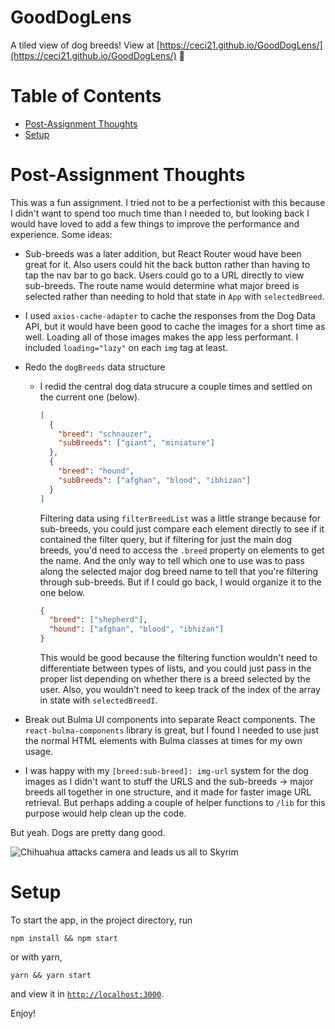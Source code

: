 # GoodDogLens

A tiled view of dog breeds! View at [https://ceci21.github.io/GoodDogLens/](https://ceci21.github.io/GoodDogLens/) 🎉

# Table of Contents

- [Post-Assignment Thoughts](#post-assignment-thoughts)
- [Setup](#setup)

# Post-Assignment Thoughts

This was a fun assignment. I tried not to be a perfectionist with this because I didn't want to spend too much time than I needed to, but looking back I would have loved to add a few things to improve the performance and experience. Some ideas:

- Sub-breeds was a later addition, but React Router woud have been great for it. Also users could hit the back button rather than having to tap the nav bar to go back. Users could go to a URL directly to view sub-breeds. The route name would determine what major breed is selected rather than needing to hold that state in `App` with `selectedBreed`.
- I used `axios-cache-adapter` to cache the responses from the Dog Data API, but it would have been good to cache the images for a short time as well. Loading all of those images makes the app less performant. I included `loading="lazy"` on each `img` tag at least.
- Redo the `dogBreeds` data structure

  - I redid the central dog data strucure a couple times and settled on the current one (below).

    ```json
    [
      {
        "breed": "schnauzer",
        "subBreeds": ["giant", "miniature"]
      },
      {
        "breed": "hound",
        "subBreeds": ["afghan", "blood", "ibhizan"]
      }
    ]
    ```

    Filtering data using `filterBreedList` was a little strange because for sub-breeds, you could just compare each element directly to see if it contained the filter query, but if filtering for just the main dog breeds, you'd need to access the `.breed` property on elements to get the name. And the only way to tell which one to use was to pass along the selected major dog breed name to tell that you're filtering through sub-breeds. But if I could go back, I would organize it to the one below.

    ```json
    {
      "breed": ["shepherd"],
      "hound": ["afghan", "blood", "ibhizan"]
    }
    ```

    This would be good because the filtering function wouldn't need to differentiate between types of lists, and you could just pass in the proper list depending on whether there is a breed selected by the user. Also, you wouldn't need to keep track of the index of the array in state with `selectedBreedI`.

- Break out Bulma UI components into separate React components. The `react-bulma-components` library is great, but I found I needed to use just the normal HTML elements with Bulma classes at times for my own usage.
- I was happy with my `[breed:sub-breed]: img-url` system for the dog images as I didn't want to stuff the URLS and the sub-breeds -> major breeds all together in one structure, and it made for faster image URL retrieval. But perhaps adding a couple of helper functions to `/lib` for this purpose would help clean up the code.

But yeah. Dogs are pretty dang good.

![Chihuahua attacks camera and leads us all to Skyrim](https://media3.giphy.com/media/Qu7RaOmmlyvkrnPCm9/giphy.gif)

# Setup

To start the app, in the project directory, run

```
npm install && npm start
```

or with yarn,

```
yarn && yarn start
```

and view it in [`http://localhost:3000`](http://localhost:3000).

Enjoy!
